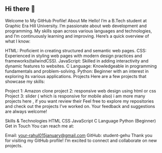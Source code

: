 ## Hi there 👋

<!--
**student-gehu/student-gehu** is a ✨ _special_ ✨ repository because its `README.md` (this file) appears on your GitHub profile.

Here are some ideas to get you started:

- 🔭 I’m currently working on ...
- 🌱 I’m currently learning ...
- 👯 I’m looking to collaborate on ...
- 🤔 I’m looking for help with ...
- 💬 Ask me about ...
- 📫 How to reach me: ...
- 😄 Pronouns: ...
- ⚡ Fun fact: ...
-->

Welcome to My GitHub Profile!
About Me
Hello! I’m a B.Tech student at Graphic Era Hill University. I’m passionate about web development and programming. My skills span across various languages and technologies, and I’m continuously learning and improving. Here’s a quick overview of what I know:

HTML: Proficient in creating structured and semantic web pages.
CSS: Experienced in styling web pages with modern design practices and frameworks(tailwindCSS).
JavaScript: Skilled in adding interactivity and dynamic features to websites.
C Language: Knowledgeable in programming fundamentals and problem-solving.
Python: Beginner with an interest in exploring its various applications.
Projects
Here are a few projects that showcase my skills:

Project 1: Amazon clone 
project 2: responsive web design using html or css
Project 3: slider ( which is responsive for mobile also)
i am more many projects here , if you want review their
Feel free to explore my repositories and check out the projects I’ve worked on. Your feedback and suggestions are always welcome!

Skills & Technologies
HTML
CSS
JavaScript
C Language
Python (Beginner)
Get in Touch
You can reach me at:

Email: your-rahul015january@gmail.com
GitHub: student-gehu
Thank you for visiting my GitHub profile! I’m excited to connect and collaborate on new projects.

